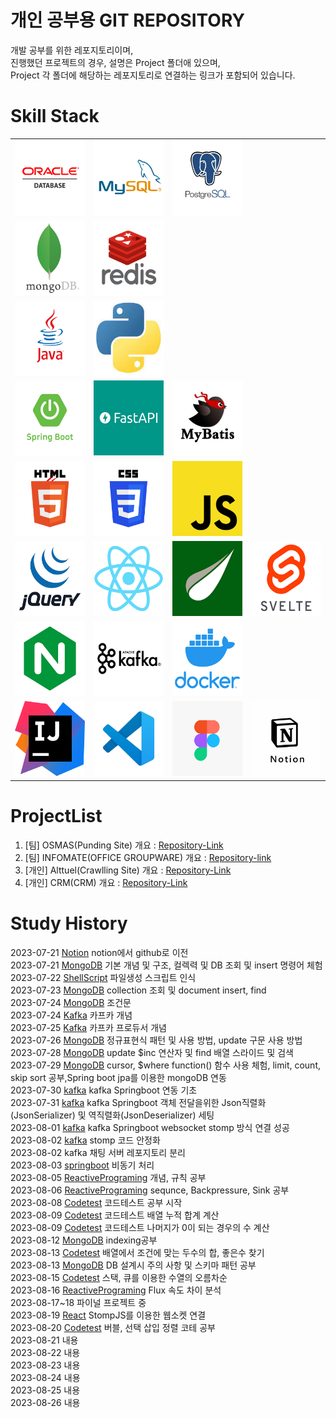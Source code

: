 # 개인 공부용 GIT REPOSITORY

개발 공부를 위한 레포지토리이며,  
진행했던 프로젝트의 경우, 설명은 Project 폴더애 있으며,  
Project 각 폴더에 해당하는 레포지토리로 연결하는 링크가 포함되어 있습니다.



# Skill Stack
<table>
   <tr>
      <td><img src="./Resource/Logo/oracle.jpg" width=120 height=120></td>
      <td><img src="./Resource/Logo/mysql.jpg" width=120 height=120></td>
      <td><img src="./Resource/Logo/postgresql.jpg" width=120 height=120></td>
   </tr>
   <tr>
      <td><img src="./Resource/Logo/mongodb.jpg" width=120 height=120></td>
      <td><img src="./Resource/Logo/redis.jpg" width=120 height=120></td>
   </tr>
   <tr>
      <td><img src="./Resource/Logo/java.jpg" width=120 height=120></td>
      <td><img src="./Resource/Logo/python.jpg" width=120 height=120></td>
   </tr>
   <tr>
      <td><img src="./Resource/Logo/springboot.jpg" width=120 height=120></td>
      <td><img src="./Resource/Logo/fastapi.jpg" width=120 height=120></td>
      <td><img src="./Resource/Logo/mybatis.jpg" width=120 height=120></td>
   </tr>
   <tr>
      <td><img src="./Resource/Logo/html.jpg" width=120 height=120></td>
      <td><img src="./Resource/Logo/css.jpg" width=120 height=120></td>
      <td><img src="./Resource/Logo/js.jpg" width=120 height=120></td>
   </tr>
   <tr>
      <td><img src="./Resource/Logo/jqeury.jpg" width=120 height=120></td>
      <td><img src="./Resource/Logo/react.jpg" width=120 height=120></td>
      <td><img src="./Resource/Logo/Thyemleaf.jpg" width=120 height=120></td>
      <td><img src="./Resource/Logo/svetle.jpg" width=120 height=120></td>
   </tr>
   <tr>
      <td><img src="./Resource/Logo/nginx.jpg" width=120 height=120></td>
      <td><img src="./Resource/Logo/kafka.jpg" width=120 height=120></td>
      <td><img src="./Resource/Logo/docker.jpg" width=120 height=120></td>
   </tr>
   <tr>
      <td><img src="./Resource/Logo/intelij.jpg" width=120 height=120></td>
      <td><img src="./Resource/Logo/vscode.jpg" width=120 height=120></td>
      <td><img src="./Resource/Logo/figma.jpg" width=120 height=120></td>
      <td><img src="./Resource/Logo/notion.jpg" width=120 height=120></td>
   </tr>
</table>

# ProjectList
1. [팀] OSMAS(Punding Site) 개요 : [Repository-Link](./Project/OSMAS/)
2. [팀] INFOMATE(OFFICE GROUPWARE) 개요 : [Repository-link](./Project/INFOMATE/)
3. [개인] Alttuel(Crawlling Site) 개요 : [Repository-Link](./Project/alttuel/)
4. [개인] CRM(CRM) 개요 : [Repository-Link](./Project/CRM/)

# Study History
2023-07-21 [Notion](https://certain-allspice-c69.notion.site/Dev-Study-58e7068499db4c8d8e0dc4250d5d44de?pvs=4) notion에서 github로 이전<br>
2023-07-21 [MongoDB](./DB//NOSQL/MongoDB/) 기본 개념 및 구조, 컬렉력 및 DB 조회 및 insert 명령어 체험<br>
2023-07-22 [ShellScript](./Langauge/ShellScript/) 파일생성 스크립트 인식<br>
2023-07-23 [MongoDB](./DB//NOSQL/MongoDB/) collection 조회 및 document insert, find<br>
2023-07-24 [MongoDB](./DB//NOSQL/MongoDB/) 조건문<br>
2023-07-24 [Kafka](./Platform/Kafka/) 카프카 개념<br>
2023-07-25 [Kafka](./Platform/Kafka/) 카프카 프로듀서 개념<br>
2023-07-26 [MongoDB](./DB//NOSQL/MongoDB/) 정규표현식 패턴 및 사용 방법, update 구문 사용 방법<br>
2023-07-28 [MongoDB](./DB//NOSQL/MongoDB/) update $inc 연산자 및 find 배열 스라이드 및 검색<br>
2023-07-29 [MongoDB](./DB//NOSQL/MongoDB/) cursor, $where function() 함수 사용 체험, limit, count, skip sort 공부,Spring boot jpa를 이용한 mongoDB 연동<br>
2023-07-30 [kafka](./Platform/Kafka/99studyProject/02springboot/init/) kafka Springboot 연동 기초<br>
2023-07-31 [kafka](./Platform/Kafka/99studyProject/02springboot/init/) kafka Springboot 객체 전달을위한 Json직렬화(JsonSerializer) 및 역직렬화(JsonDeserializer) 세팅<br>
2023-08-01 [kafka](./Platform/Kafka/99studyProject/02springboot/init/) kafka Springboot websocket stomp 방식 연결 성공<br>
2023-08-02 [kafka](./Platform/Kafka/99studyProject/02springboot/init/) stomp 코드 안정화<br>
2023-08-02 kafka 채팅 서버 레포지토리 분리<br>
2023-08-03 [springboot](./Langauge/Java/Framework/Spring/async/) 비동기 처리<br>
2023-08-05 [ReactivePrograming](./Langauge/Java/Reactive/) 개념, 규칙 공부<br>
2023-08-06 [ReactivePrograming](./Langauge/Java/Reactive/) sequnce, Backpressure, Sink 공부<br>
2023-08-08 [Codetest](./Other/DataStructure/Algolithm/01_list/) 코드테스트 공부 시작<br>
2023-08-09 [Codetest](./Other/DataStructure/Algolithm/01_list/) 코드테스트 배열 누적 합계 계산<br>
2023-08-09 [Codetest](./Other/DataStructure/Algolithm/01_list/) 코드테스트 나머지가 0이 되는 경우의 수 계산<br>
2023-08-12 [MongoDB](./DB/NOSQL/MongoDB/03_Document/index.mongodb.js) indexing공부<br>
2023-08-13 [Codetest](./Other/DataStructure/Algolithm/01_list/) 배열에서 조건에 맞는 두수의 합, 좋은수 찾기<br>
2023-08-13 [MongoDB](./DB/NOSQL/MongoDB/90_Schema/) DB 설계시 주의 사항 및 스키마 패턴 공부<br>
2023-08-15 [Codetest](./Other/DataStructure/Algolithm/01_list/) 스택, 큐를 이용한 수열의 오름차순<br>
2023-08-16 [ReactivePrograming](./Langauge/Java/Reactive/02_Reactor/Core/) Flux 속도 차이 분석<br>
2023-08-17~18 []() 파이널 프로젝트 중<br>
2023-08-19 [React](./Langauge/JavaScript/Library/StompJS/) StompJS를 이용한 웹소켓 연결<br>
2023-08-20 [Codetest](./Other/DataStructure/Algolithm/02_sort/) 버블, 선택 삽입 정렬 코테 공부<br>
2023-08-21 []() 내용<br>
2023-08-22 []() 내용<br>
2023-08-23 []() 내용<br>
2023-08-24 []() 내용<br>
2023-08-25 []() 내용<br>
2023-08-26 []() 내용<br>